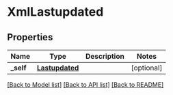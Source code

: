 # XmlLastupdated

## Properties
Name | Type | Description | Notes
------------ | ------------- | ------------- | -------------
**_self** | [**Lastupdated**](Lastupdated.md) |  | [optional] 

[[Back to Model list]](../README.md#documentation-for-models) [[Back to API list]](../README.md#documentation-for-api-endpoints) [[Back to README]](../README.md)


